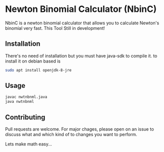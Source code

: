 # Newton Binomial Calculator (NbinC)

NbinC is a newton binomial calculator that allows you to calculate Newton's binomial very fast. This Tool Still in development!

## Installation
There's no need of installation but you must have java-sdk to compile it.
to install it on debian based is
```bash
sudo apt install openjdk-8-jre
```

## Usage
```bash
javac nwtnbnml.java
java nwtnbnml
```

## Contributing
Pull requests are welcome. For major chages, please open on an issue to discuss what and which kind of to changes you want to perform.

Lets make math easy...
